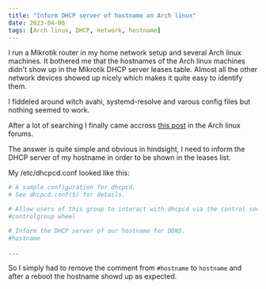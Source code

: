```yaml
---
title: "Inform DHCP server of hostname on Arch linux"
date: 2023-04-06
tags: [Arch linux, DHCP, network, hostname]
---
```


I run a Mikrotik router in my home network setup and several Arch linux machines.
It bothered me that the hostnames of the Arch linux machines didn't show up in the Mikrotik DHCP server leases table.
Almost all the other network devices showed up nicely which makes it quite easy to identify them.

I fiddeled around witch avahi, systemd-resolve and varous config files but nothing seemed to work.

After a lot of searching I finally came accross [this post](https://bbs.archlinux.org/viewtopic.php?id=272186) in the Arch linux forums.

The answer is quite simple and obvious in hindsight, I need to inform the DHCP server of my hostname in order to be shown in the leases list.

My /etc/dhcpcd.conf looked like this:

```conf
# A sample configuration for dhcpcd.
# See dhcpcd.conf(5) for details.

# Allow users of this group to interact with dhcpcd via the control socket.
#controlgroup wheel

# Inform the DHCP server of our hostname for DDNS.
#hostname

...
```

So I simply had to remove the comment from `#hostname` to `hostname` and after a reboot the hostname showd up as expected.
